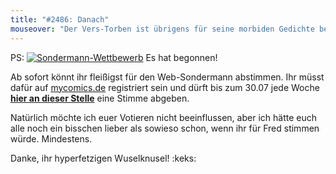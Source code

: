 ```yaml
---
title: "#2486: Danach"
mouseover: "Der Vers-Torben ist übrigens für seine morbiden Gedichte bekannt."
---
```


PS:
<a href="http://www.mycomics.de/content/web-sondermann-2012.html" title="Sondermann-Wettbewerb"><img src="http://www.fonflatter.de/bilder/comic_sondermann.jpg" alt="Sondermann-Wettbewerb" /></a>
Es hat begonnen!

Ab sofort könnt ihr fleißigst für den Web-Sondermann abstimmen. Ihr müsst dafür auf <a href="http://www.mycomics.de/content/web-sondermann-2012.html" title="Sondermann-Wettbewerb">mycomics.de</a> registriert sein und dürft bis zum 30.07 jede Woche <a href="http://www.mycomics.de/content/web-sondermann-2012.html" title="Sondermann-Wettbewerb"><strong>hier an dieser Stelle</strong></a> eine Stimme abgeben.

Natürlich möchte ich euer Votieren nicht beeinflussen, aber ich hätte euch alle noch ein bisschen lieber als sowieso schon, wenn ihr für Fred stimmen würde. Mindestens.

Danke, ihr hyperfetzigen Wuselknusel!
:keks:


